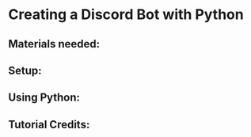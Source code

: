 # Creating a Discord Bot with Python

## Materials needed:

## Setup:

## Using Python:

## Tutorial Credits:
